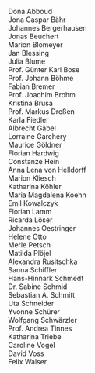 Dona Abboud  
Jona Caspar Bähr  
Johannes Bergerhausen  
Jonas Beuchert  
Marion Blomeyer  
Jan Blessing  
Julia Blume  
Prof. Günter Karl Bose  
Prof. Johann Böhme  
Fabian Bremer  
Prof. Joachim Brohm  
Kristina Brusa  
Prof. Markus Dreßen  
Karla Fiedler  
Albrecht Gäbel  
Lorraine Garchery  
Maurice Göldner  
Florian Hardwig  
Constanze Hein  
Anna Lena von Helldorff  
Marion Kliesch  
Katharina Köhler  
Maria Magdalena Koehn  
Emil Kowalczyk  
Florian Lamm  
Ricarda Löser  
Johannes Oestringer  
Helene Otto  
Merle Petsch  
Matilda Plöjel  
Alexandra Rusitschka  
Sanna Schiffler  
Hans-Hinnark Schmedt  
Dr. Sabine Schmid  
Sebastian A. Schmitt  
Uta Schneider  
Yvonne Schürer  
Wolfgang Schwärzler  
Prof. Andrea Tinnes  
Katharina Triebe  
Caroline Vogel  
David Voss  
Felix Walser
